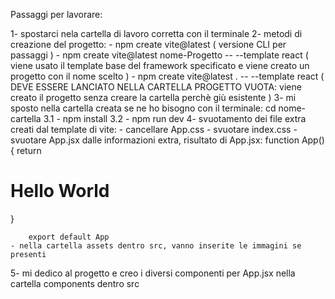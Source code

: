 Passaggi per lavorare:

1- spostarci nela cartella di lavoro corretta con il terminale
2- metodi di creazione del progetto: 
    - npm create vite@latest    ( versione CLI per passaggi )
    - npm create vite@latest nome-Progetto -- --template react  ( viene usato il template base del framework specificato e viene creato un progetto con il nome scelto )
    - npm create vite@latest . -- --template react ( DEVE ESSERE LANCIATO NELLA CARTELLA PROGETTO VUOTA: viene creato il progetto senza creare la cartella perchè giù esistente )
3- mi sposto nella cartella creata se ne ho bisogno con il terminale: cd nome-cartella
    3.1 - npm install
    3.2 - npm run dev
4- svuotamento dei file extra creati dal template di vite: 
    - cancellare App.css
    - svuotare index.css
    - svuotare App.jsx dalle informazioni extra, risultato di App.jsx:
        function App() {
            return <h1>Hello World</h1>
        }

        export default App
    - nella cartella assets dentro src, vanno inserite le immagini se presenti
5- mi dedico al progetto e creo i diversi componenti per App.jsx nella cartella components dentro src